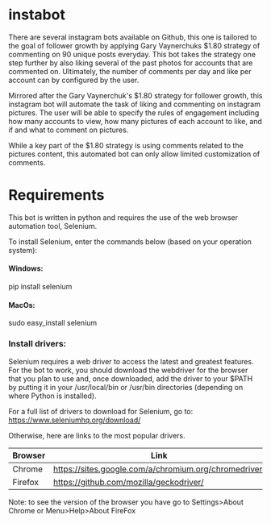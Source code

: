 # instabot

There are several instagram bots available on Github, this one is tailored to the goal of follower growth by applying Gary Vaynerchuks $1.80 strategy of commenting on 90 unique posts everyday. This bot takes the strategy one step further by also liking several of the past photos for accounts that are commented on. Ultimately, the number of comments per day and like per account can by configured by the user.

Mirrored after the Gary Vaynerchuk's $1.80 strategy for follower growth, this instagram bot will automate the task of liking and commenting on instagram pictures. The user will be able to specify the rules of engagement including how many accounts to view, how many pictures of each account to like, and if and what to comment on pictures. 

While a key part of the $1.80 strategy is using comments related to the pictures content, this automated bot can only allow limited customization of comments.


# Requirements

This bot is written in python and requires the use of the web browser automation tool, Selenium.

To install Selenium, enter the commands below (based on your operation system):

#### Windows:
pip install selenium

#### MacOs:
sudo easy_install selenium

### Install drivers:

Selenium requires a web driver to access the latest and greatest features. For the bot to work, you should download the webdriver for the browser that you plan to use and, once downloaded, add the driver to your $PATH by putting it in your /usr/local/bin or /usr/bin directories (depending on where Python is installed). 

For a full list of drivers to download for Selenium, go to: https://www.seleniumhq.org/download/

Otherwise, here are links to the most popular drivers.

| Browser        | Link                                                        |
|---|---|
| Chrome         | https://sites.google.com/a/chromium.org/chromedriver/       |
| Firefox        | https://github.com/mozilla/geckodriver/                     |

Note: to see the version of the browser you have go to Settings>About Chrome or Menu>Help>About FireFox






